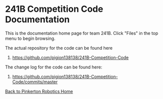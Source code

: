 # 241B Competition Code Documentation

This is the documentation home page for team 241B. Click "Files" in the top menu
to begin browsing.

The actual repository for the code can be found here
  1. https://github.com/pigion138138/241B-Competition-Code

The change log for the code can be found here:
  1. https://github.com/pigion138138/241B-Competition-Code/commits/master

[Back to Pinkerton Robotics Home](https://pinkertonrobotics.github.io)
